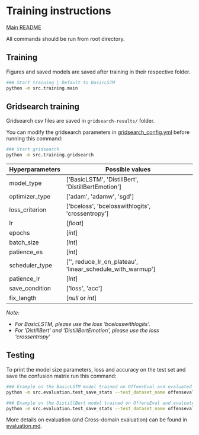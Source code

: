 # Training instructions

[Main README](../README.md)

All commands should be run from root directory.

## Training

Figures and saved models are saved after training in their respective folder.

```bash
### Start training | Default to BasicLSTM
python -m src.training.main
```


## Gridsearch training

Gridsearch csv files are saved in `gridsearch-results/` folder.

You can modify the gridsearch parameters in [gridsearch_config.yml](../gridsearch_config.yml) before running this command:

```bash
### Start gridsearch
python -m src.training.gridsearch
```

| Hyperparameters      | Possible values |
| ----------- | ----------- |
| model_type  | ['BasicLSTM', 'DistillBert', 'DistillBertEmotion']       |
| optimizer_type   | ['adam', 'adamw', 'sgd']        |
| loss_criterion   | ['bceloss', 'bcelosswithlogits', 'crossentropy']        |
| lr   | [*float*]        |
| epochs   | [*int*]        |
| batch_size   | [*int*]        |
| patience_es   | [*int*]        |
| scheduler_type   | ['', reduce_lr_on_plateau', <br />'linear_schedule_with_warmup']        |
| patience_lr   | [*int*]        |
| save_condition   | ['loss', 'acc']        |
| fix_length   | [*null* or *int*]        |

*Note:* 
- *For BasicLSTM, please use the loss 'bcelosswithlogits'.*
- *For 'DistillBert' and 'DistillBertEmotion', please use the loss 'crossentropy'*

## Testing

To print the model size parameters, loss and accuracy on the test set and save the confusion matrix run this command:

```bash
### Example on the BasicLSTM model trained on OffensEval and evaluated on OffensEval
python -m src.evaluation.test_save_stats --test_dataset_name offenseval --model BasicLSTM --saved_model_path saved-models/BasicLSTM_2022-03-07_18-08-17_trained_testAcc=0.7155.pth --loss_criterion bcelosswithlogits --only_test 1
```

```bash
### Example on the DistillBert model trained on OffensEval and evaluated on OffensEval
python -m src.evaluation.test_save_stats --test_dataset_name offenseval --model DistillBert --saved_model_path saved-models/DistillBert_2022-04-15_02-48-34_trained_testAcc=0.8026.pth --loss_criterion crossentropy --only_test 1
```

More details on evaluation (and Cross-domain evaluation) can be found in [evaluation.md](../docs/evaluation.md).
